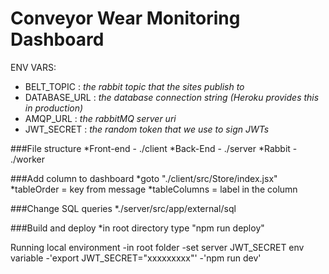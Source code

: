 # Conveyor Wear Monitoring Dashboard

ENV VARS:
* BELT_TOPIC : *the rabbit topic that the sites publish to*
* DATABASE_URL : *the database connection string (Heroku provides this in production)*
* AMQP_URL : *the rabbitMQ server uri* 
* JWT_SECRET : *the random token that we use to sign JWTs*

###File structure
*Front-end - ./client
*Back-End - ./server
*Rabbit - ./worker

###Add column to dashboard
*goto "./client/src/Store/index.jsx"
*tableOrder = key from message
*tableColumns = label in the column

###Change SQL queries
*./server/src/app/external/sql

###Build and deploy
*in root directory type "npm run deploy"

Running local environment
-in root folder
-set server JWT_SECRET env variable -'export JWT_SECRET="xxxxxxxxx"'
-'npm run dev'
